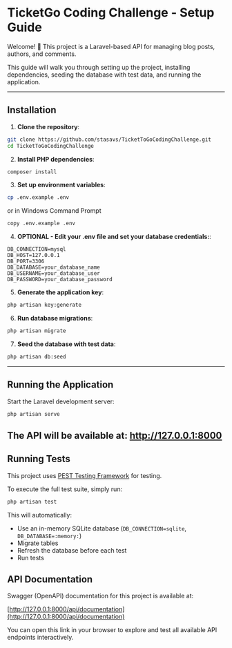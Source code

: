 # TicketGo Coding Challenge - Setup Guide

Welcome! 🚀 This project is a Laravel-based API for managing blog posts, authors, and comments.

This guide will walk you through setting up the project, installing dependencies, seeding the database with test data, and running the application.

---
## Installation

1. **Clone the repository**:

```bash
git clone https://github.com/stasavs/TicketToGoCodingChallenge.git
cd TicketToGoCodingChallenge
```

2. **Install PHP dependencies**:

```bash
composer install
```

3. **Set up environment variables**:

```bash
cp .env.example .env 
```

or in Windows Command Prompt

```bash
copy .env.example .env
```

4.  **OPTIONAL - Edit your .env file and set your database credentials:**:


```
DB_CONNECTION=mysql
DB_HOST=127.0.0.1
DB_PORT=3306
DB_DATABASE=your_database_name
DB_USERNAME=your_database_user
DB_PASSWORD=your_database_password
```

5. **Generate the application key**:

```bash
php artisan key:generate
```

6. **Run database migrations**:

```bash
php artisan migrate
```

7. **Seed the database with test data**:

```bash
php artisan db:seed
```
---
## Running the Application

Start the Laravel development server:

```bash
php artisan serve
```

The API will be available at:
http://127.0.0.1:8000 
---
## Running Tests

This project uses [PEST Testing Framework](https://pestphp.com) for testing.

To execute the full test suite, simply run:

```bash
php artisan test
```

This will automatically:

- Use an in-memory SQLite database (`DB_CONNECTION=sqlite`, `DB_DATABASE=:memory:`)
- Migrate tables
- Refresh the database before each test
- Run tests

## API Documentation

Swagger (OpenAPI) documentation for this project is available at:

[http://127.0.0.1:8000/api/documentation](http://127.0.0.1:8000/api/documentation)

You can open this link in your browser to explore and test all available API endpoints interactively.

